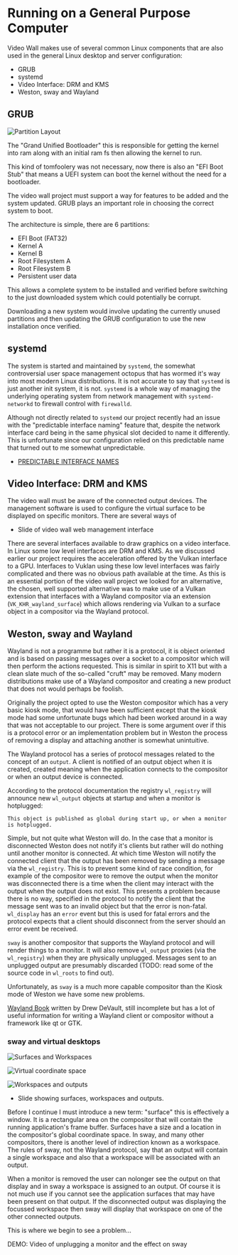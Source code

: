 # Running on a General Purpose Computer

Video Wall makes use of several common Linux components that are also used in
the general Linux desktop and server configuration:

* GRUB
* systemd
* Video Interface: DRM and KMS
* Weston, sway and Wayland

## GRUB

![Partition Layout](slides/0025_partition_layout.png)

The "Grand Unified Bootloader" this is responsible for getting the kernel into
ram along with an initial ram fs then allowing the kernel to run.

This kind of tomfoolery was not necessary, now there is also an "EFI Boot
Stub" that means a UEFI system can boot the kernel without the need for a
bootloader.

The video wall project must support a way for features to be added and the
system updated. GRUB plays an important role in choosing the correct system
to boot.

The architecture is simple, there are 6 partitions:

* EFI Boot (FAT32)
* Kernel A
* Kernel B
* Root Filesystem A
* Root Filesystem B
* Persistent user data

This allows a complete system to be installed and verified before switching
to the just downloaded system which could potentially be corrupt.

Downloading a new system would involve updating the currently unused
partitions and then updating the GRUB configuration to use the new
installation once verified.

## systemd

The system is started and maintained by `systemd`, the somewhat controversial
user space management octopus that has wormed it's way into most modern Linux
distributions. It is not accurate to say that `systemd` is just another init
system, it is not. `systemd` is a whole way of managing the underlying
operating system from network management with `systemd-networkd` to firewall
control with `firewalld`.

Although not directly related to `systemd` our project recently had an issue
with the "predictable interface naming" feature that, despite the network
interface card being in the same physical slot decided to name it differently.
This is unfortunate since our configuration relied on this predictable name
that turned out to me somewhat unpredictable.

* [PREDICTABLE INTERFACE NAMES](https://github.com/systemd/systemd/blob/main/docs/PREDICTABLE_INTERFACE_NAMES.md)

## Video Interface: DRM and KMS

The video wall must be aware of the connected output devices. The management
software is used to configure the virtual surface to be displayed on specific
monitors. There are several ways of 

* Slide of video wall web management interface

There are several interfaces available to draw graphics on a video interface.
In Linux some low level interfaces are DRM and KMS. As we discussed earlier
our project requires the acceleration offered by the Vulkan interface to a
GPU. Interfaces to Vuklan using these low level interfaces was fairly
complicated and there was no obvious path available at the time. As this is an
essential portion of the video wall project we looked for an alternative, the
chosen, well supported alternative was to make use of a Vulkan extension that
interfaces with a Wayland compositor via an extension
(`VK_KHR_wayland_surface`) which allows rendering via Vulkan to a surface
object in a compositor via the Wayland protocol.

## Weston, sway and Wayland

Wayland is not a programme but rather it is a protocol, it is object oriented
and is based on passing messages over a socket to a compositor which will then
perform the actions requested. This is similar in spirit to X11 but with a
clean slate much of the so-called "cruft" may be removed. Many modern
distributions make use of a Wayland compositor and creating a new product that
does not would perhaps be foolish.

Originally the project opted to use the Weston compositor which has a very
basic kiosk mode, that would have been sufficient except that the kiosk mode
had some unfortunate bugs which had been worked around in a way that was
not acceptable to our project. There is some argument over if this is a
protocol error or an implementation problem but in Weston the process of
removing a display and attaching another is somewhat unintuitive.

The Wayland protocol has a series of protocol messages related to the concept
of an `output`. A client is notified of an output object when it is created,
created meaning when the application connects to the compositor or when an
output device is connected.

According to the protocol documentation the registry `wl_registry` will
announce new `wl_output` objects at startup and when a monitor is hotplugged:

```
This object is published as global during start up, or when a monitor is hotplugged.
```

Simple, but not quite what Weston will do. In the case that a monitor is
disconnected Weston does not notify it's clients but rather will do nothing
until another monitor is connected. At which time Weston will notify the
connected client that the output has been removed by sending a message via
the `wl_registry`. This is to prevent some kind of race condition, for example
of the compositor were to remove the output when the monitor was disconnected
there is a time when the client may interact with the output when the output
does not exist. This presents a problem because there is no way, specified
in the protocol to notify the client that the message sent was to an invalid
object but that the error is non-fatal. `wl_display` has an `error` event
but this is used for fatal errors and the protocol expects that a client
should disconnect from the server should an error event be received.

`sway` is another compositor that supports the Wayland protocol and will
render things to a monitor. It will also remove `wl_output` proxies (via
the `wl_registry`) when they are physically unplugged. Messages sent to an
unplugged output are presumably discarded (TODO: read some of the source
code in `wl_roots` to find out).

Unfortunately, as `sway` is a much more capable compositor than the Kiosk mode
of Weston we have some new problems.

[Wayland Book](https://wayland-book.com/) written by Drew DeVault, still
incomplete but has a lot of useful information for writing a Wayland client
or compositor without a framework like qt or GTK.

### sway and virtual desktops

![Surfaces and Workspaces](slides/0031_surfaces_and_workspaces.png)

![Virtual coordinate space](slides/0032_workspaces_and_virtual_coordinate_space.png)

![Workspaces and outputs](slides/0033_workspaces_and_outputs.png)

* Slide showing surfaces, workspaces and outputs.

Before I continue I must introduce a new term: "surface" this is effectively
a window. It is a rectangular area on the compositor that will contain the
running application's frame buffer. Surfaces have a size and a location in the
compositor's global coordinate space. In sway, and many other compositors,
there is another level of indirection known as a workspace. The rules of sway,
not the Wayland protocol, say that an output will contain a single workspace
and also that a workspace will be associated with an output.

When a monitor is removed the user can nolonger see the output on that
display and in sway a workspace is assigned to an output. Of course it is not
much use if you cannot see the application surfaces that may have been present
on that output. If the disconnected output was displaying the focussed
workspace then sway will display that workspace on one of the other connected
outputs.

This is where we begin to see a problem...

DEMO: Video of unplugging a monitor and the effect on sway

